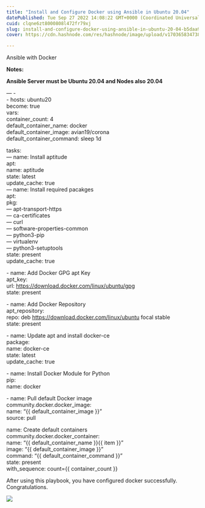 ```yaml
---
title: "Install and Configure Docker using Ansible in Ubuntu 20.04"
datePublished: Tue Sep 27 2022 14:08:22 GMT+0000 (Coordinated Universal Time)
cuid: clqne6zt8000808l472fr79xj
slug: install-and-configure-docker-using-ansible-in-ubuntu-20-04-b5daa96514cb
cover: https://cdn.hashnode.com/res/hashnode/image/upload/v1703658347385/4f2fc265-8bc3-47c3-9750-ab5b5a219eaa.png

---
```


Ansible with Docker

**Notes:**

**Ansible Server must be Ubuntu 20.04 and Nodes also 20.04**

— \-  
\- hosts: ubuntu20  
 become: true  
 vars:   
 container\_count: 4  
 default\_container\_name: docker  
 default\_container\_image: avian19/corona  
 default\_container\_command: sleep 1d

tasks:   
 — name: Install aptitude  
 apt:  
 name: aptitude  
 state: latest  
 update\_cache: true  
 — name: Install required pacakges  
 apt:   
 pkg:  
 — apt-transport-https  
 — ca-certificates  
 — curl  
 — software-properties-common  
 — python3-pip  
 — virtualenv  
 — python3-setuptools  
 state: present   
 update\_cache: true

\- name: Add Docker GPG apt Key  
 apt\_key:   
 url: https://download.docker.com/linux/ubuntu/gpg  
 state: present

\- name: Add Docker Repository  
 apt\_repository:  
 repo: deb https://download.docker.com/linux/ubuntu focal stable  
 state: present

\- name: Update apt and install docker-ce  
 package:  
 name: docker-ce  
 state: latest  
 update\_cache: true

\- name: Install Docker Module for Python  
 pip:  
 name: docker

\- name: Pull default Docker image  
 community.docker.docker\_image:  
 name: “{{ default\_container\_image }}”  
 source: pull

name: Create default containers  
 community.docker.docker\_container:  
 name: “{{ default\_container\_name }}{{ item }}”  
 image: “{{ default\_container\_image }}”  
 command: “{{ default\_container\_command }}”  
 state: present  
 with\_sequence: count={{ container\_count }}

After using this playbook, you have configured docker successfully. Congratulations.

![](https://cdn.hashnode.com/res/hashnode/image/upload/v1703658345960/dfe53f15-6615-46df-b04d-45be407835e2.jpeg)